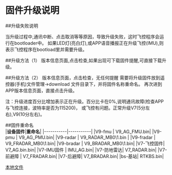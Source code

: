 # 固件升级说明

##升级失败说明

当升级过程中,通讯中断、点击取消等等原因，导致升级失败，这时飞控程序会运行在bootloader中。
如果LED灯(亮白灯),或APP语音播报正在升级飞控(IMU),则表示飞控程序在bootload里并需要升级。

##升级方法（1）
版本信息页面,点击检查,如果出现可下载固件提醒,可直接下载升级。

##升级方法（2）
版本信息页面，点击检查，无任何提醒
需要将升级固件放到遥控器(手机)文件管理->download 文件目录下，并将固件名称重命名。
再次进到APP版本信息页面，直接点击升级。

注：升级进度百分比增加表示正在升级。百分比卡在0%,说明通讯故障(检查APP与飞控连接，波特率是否为115200)，
或飞控有问题。正常升级V7(5分左右),V9(10分左右)。

##固件重命名  
|**设备固件**|**重命名**|
|-----------|-----------|
|V9-fmu 	|			   V9_AG_FMU.bin|
|V9-pmu		|	   V9_AG_PMU.bin|
|V9-radar	|		   V9_RADAR_MB0\1.bin |
|V9-fradar	|		   V9_FRADAR_MB0\1.bin|
|V9-bradar	|			   V9_BRADAR_MB0\1.bin|
|V7-飞控固件|					V7_AG.bin.bin|
|V7-IMU固件	|			    IMU_AG.bin|
|V7-防地雷达|	            V7_RADAR.bin|
|V7-前避障  |             V7_FRADAR.bin|
|V7-后避障|			        V7_BRADAR.bin|
|bs-基站|					    RTKBS.bin|

[本地文件](pictures/V9_AG_PMU.bin)